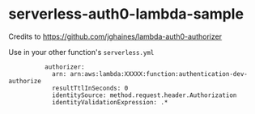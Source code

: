 # serverless-auth0-lambda-sample

Credits to https://github.com/jghaines/lambda-auth0-authorizer

Use in your other function's `serverless.yml`
```
          authorizer:
            arn: arn:aws:lambda:XXXXX:function:authentication-dev-authorize
            resultTtlInSeconds: 0
            identitySource: method.request.header.Authorization
            identityValidationExpression: .*   
```

